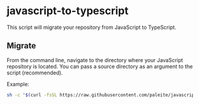 # javascript-to-typescript

This script will migrate your repository from JavaScript to TypeScript.

## Migrate

From the command line, navigate to the directory where your JavaScript repository is located. You can pass a source directory as an argument to the script (recommended).

Example:

```sh
sh -c "$(curl -fsSL https://raw.githubusercontent.com/paleite/javascript-to-typescript/main/js2ts.sh)" -- src/
```
